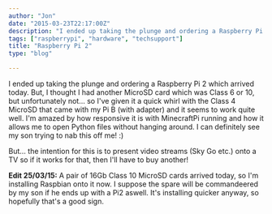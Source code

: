 ```yaml
---
author: "Jon"
date: "2015-03-23T22:17:00Z"
description: "I ended up taking the plunge and ordering a Raspberry Pi 2 which arrived today. But, I thought I had another MicroSD card which was Class 6 or 10, but unfortunately not..."
tags: ["raspberrypi", "hardware", "techsupport"]
title: "Raspberry Pi 2"
type: "blog"

---
```


I ended up taking the plunge and ordering a Raspberry Pi 2 which arrived today.
But, I thought I had another MicroSD card which was Class 6 or 10, but unfortunately not... so I've given it a quick whirl with the Class 4 MicroSD that came with my Pi B (with adapter) and it seems to work quite well.
I'm amazed by how responsive it is with MinecraftPi running and how it allows me to open Python files without hanging around. I can definitely see my son trying to nab this off me! :)

But... the intention for this is to present video streams (Sky Go etc.) onto a TV so if it works for that, then I'll have to buy another!

**Edit 25/03/15:** A pair of 16Gb Class 10 MicroSD cards arrived today, so I'm installing Raspbian onto it now. I suppose the spare will be commandeered by my son if he ends up with a Pi2 aswell. It's installing quicker anyway, so hopefully that's a good sign.